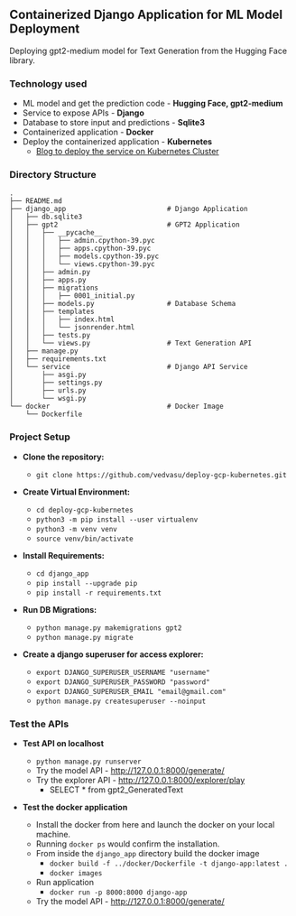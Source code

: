 ## Containerized Django Application for ML Model Deployment
Deploying gpt2-medium model for Text Generation from the Hugging Face library.

### Technology used
- ML model and get the prediction code - **Hugging Face, gpt2-medium**
- Service to expose APIs - **Django**
- Database to store input and predictions - **Sqlite3**
- Containerized application - **Docker**
- Deploy the containerized application - **Kubernetes**
  - [Blog to deploy the service on Kubernetes Cluster](https://medium.com/p/26e2b16426cd/edit)

### Directory Structure
```commandline
.
├── README.md
├── django_app                         # Django Application
│   ├── db.sqlite3
│   ├── gpt2                           # GPT2 Application
│   │   ├── __pycache__
│   │   │   ├── admin.cpython-39.pyc
│   │   │   ├── apps.cpython-39.pyc
│   │   │   ├── models.cpython-39.pyc
│   │   │   └── views.cpython-39.pyc
│   │   ├── admin.py
│   │   ├── apps.py
│   │   ├── migrations
│   │   │   ├── 0001_initial.py
│   │   ├── models.py                  # Database Schema
│   │   ├── templates
│   │   │   ├── index.html
│   │   │   └── jsonrender.html
│   │   ├── tests.py
│   │   └── views.py                   # Text Generation API
│   ├── manage.py
│   ├── requirements.txt
│   └── service                        # Django API Service
│       ├── asgi.py
│       ├── settings.py
│       ├── urls.py
│       └── wsgi.py
└── docker                             # Docker Image
    └── Dockerfile
```

### Project Setup

- **Clone the repository:**
  - `git clone https://github.com/vedvasu/deploy-gcp-kubernetes.git`
  

- **Create Virtual Environment:**
  - `cd deploy-gcp-kubernetes`
  - `python3 -m pip install --user virtualenv`
  - `python3 -m venv venv`
  - `source venv/bin/activate`


- **Install Requirements:**
  - `cd django_app`
  - `pip install --upgrade pip`
  - `pip install -r requirements.txt`


- **Run DB Migrations:**
  - `python manage.py makemigrations gpt2`
  - `python manage.py migrate`


- **Create a django superuser for access explorer:**
  - `export DJANGO_SUPERUSER_USERNAME "username"`
  - `export DJANGO_SUPERUSER_PASSWORD "password"`
  - `export DJANGO_SUPERUSER_EMAIL "email@gmail.com"`
  - `python manage.py createsuperuser --noinput`
  

### Test the APIs

- **Test API on localhost**
  - `python manage.py runserver` 
  - Try the model API - http://127.0.0.1:8000/generate/
  - Try the explorer API - http://127.0.0.1:8000/explorer/play
    - SELECT * from gpt2_GeneratedText

- **Test the docker application**
  - Install the docker from here and launch the docker on your local machine. 
  - Running `docker ps` would confirm the installation.  
  - From inside the `django_app` directory build the docker image 
    - `docker build -f ../docker/Dockerfile -t django-app:latest .`
    - `docker images`
  - Run application
    - `docker run -p 8000:8000 django-app`
  - Try the model API - http://127.0.0.1:8000/generate/
